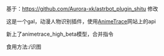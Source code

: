 基于：https://github.com/Aurora-xk/astrbot_plugin_shitu   修改

这是一个gal，动漫人物识别插件，使用[AnimeTrace](https://ai.animedb.cn/)网站上的api

新上了animetrace_high_beta模型，合并指令

食用方法:/识图
